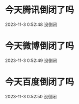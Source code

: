 # 今天腾讯倒闭了吗

2023-11-3 0:52:48 没倒闭

# 今天微博倒闭了吗

2023-11-3 0:52:49 没倒闭

# 今天百度倒闭了吗

2023-11-3 0:52:50 没倒闭

